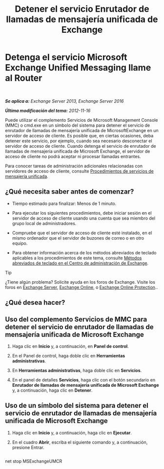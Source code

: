 ﻿---
title: 'Detener el servicio Enrutador de llamadas de mensajería unificada de Exchange'
TOCTitle: Detenga el servicio Microsoft Exchange Unified Messaging llame al Router
ms:assetid: 79935528-1a8c-4f22-826c-8f9a60f4f6f4
ms:mtpsurl: https://technet.microsoft.com/es-es/library/JJ673535(v=EXCHG.150)
ms:contentKeyID: 50556823
ms.date: 05/22/2018
mtps_version: v=EXCHG.150
ms.translationtype: MT
---

# Detenga el servicio Microsoft Exchange Unified Messaging llame al Router

 

_**Se aplica a:** Exchange Server 2013, Exchange Server 2016_

_**Última modificación del tema:** 2012-11-16_

Puede utilizar el complemento Servicios de Microsoft Management Console (MMC) o cmd.exe en un símbolo del sistema para detener el servicio de enrutador de llamadas de mensajería unificada de MicrosoftExchange en un servidor de acceso de cliente. Es posible que, en ciertas ocasiones, deba detener este servicio, por ejemplo, cuando sea necesario desconectar el servidor de acceso de cliente. Cuando detenga el servicio de enrutador de llamadas de mensajería unificada de Microsoft Exchange, el servidor de acceso de cliente no podrá aceptar ni procesar llamadas entrantes.

Para conocer tareas de administración adicionales relacionadas con servidores de acceso de cliente, consulte [Procedimientos de servicios de mensajería unificada](um-services-procedures-exchange-2013-help.md).

## ¿Qué necesita saber antes de comenzar?

  - Tiempo estimado para finalizar: Menos de 1 minuto.

  - Para ejecutar los siguientes procedimientos, debe iniciar sesión en el servidor de acceso de cliente usando una cuenta que sea miembro del grupo local de administradores.

  - Compruebe que el servidor de acceso de cliente esté instalado, en el mismo ordenador que el servidor de buzones de correo o en otro equipo.

  - Para obtener información acerca de los métodos abreviados de teclado aplicables a los procedimientos de este tema, consulte [Métodos abreviados de teclado en el Centro de administración de Exchange](keyboard-shortcuts-in-the-exchange-admin-center-exchange-online-protection-help.md).


> [!TIP]
> ¿Tiene algún problema? Solicite ayuda en los foros de Exchange. Visite los foros en <A href="https://go.microsoft.com/fwlink/p/?linkid=60612">Exchange Server</A>, <A href="https://go.microsoft.com/fwlink/p/?linkid=267542">Exchange Online</A>, o <A href="https://go.microsoft.com/fwlink/p/?linkid=285351">Exchange Online Protection</A>..



## ¿Qué desea hacer?

## Uso del complemento Servicios de MMC para detener el servicio de enrutador de llamadas de mensajería unificada de Microsoft Exchange

1.  Haga clic en **Inicio** y, a continuación, en **Panel de control**.

2.  En el Panel de control, haga doble clic en **Herramientas administrativas**.

3.  En **Herramientas administrativas**, haga doble clic en **Servicios**.

4.  En el panel de detalles **Servicios**, haga clic con el botón secundario en **Enrutador de llamadas de mensajería unificada de Microsoft Exchange** y, a continuación, haga clic en **Detener**.

## Uso de un símbolo del sistema para detener el servicio de enrutador de llamadas de mensajería unificada de Microsoft Exchange

1.  Haga clic en **Inicio** y, a continuación, haga clic en **Ejecutar**.

2.  En el cuadro **Abrir**, escriba el siguiente comando y, a continuación, presione Entrar.
    
    ```powershell
net stop MSExchangeUMCR
```

